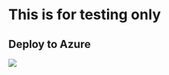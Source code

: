  <h1>This is for testing only </h1>
 
<h2>Deploy to Azure</h2>
<a href="https://portal.azure.com/#create/Microsoft.Template/uri/https%3A%2F%2Fraw.githubusercontent.com%2Fdavesamuelson%2Ftesting%2Fmaster%2Fazuredeploy.json" target="_blank">
    <img src="http://azuredeploy.net/deploybutton.png"/>
</a>
